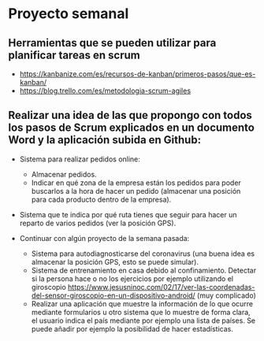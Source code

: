 # Proyecto semanal
## Herramientas que se pueden utilizar para planificar tareas en scrum
- https://kanbanize.com/es/recursos-de-kanban/primeros-pasos/que-es-kanban/
- https://blog.trello.com/es/metodologia-scrum-agiles

## Realizar una idea de las que propongo con todos los pasos de Scrum explicados en un documento Word y la aplicación subida en Github:

- Sistema para realizar pedidos online:
    - Almacenar pedidos.
    - Indicar en qué zona de la empresa están los pedidos para poder buscarlos a la hora de hacer un pedido (almacenar una posición para cada producto dentro de la empresa).

- Sistema que te indica por qué ruta tienes que seguir para hacer un reparto de varios pedidos (ver la posición GPS).

- Continuar con algún proyecto de la semana pasada:
    - Sistema para autodiagnosticarse del coronavirus (una buena idea es almacenar la posición GPS, esto se puede simular).
    - Sistema de entrenamiento en casa debido al confinamiento. Detectar si la persona hace o no los ejercicios por ejemplo utilizando el giroscopio https://www.jesusninoc.com/02/17/ver-las-coordenadas-del-sensor-giroscopio-en-un-dispositivo-android/ (muy complicado)
    - Realizar una aplicación que muestre la información de lo que ocurre mediante formularios u otro sistema que lo muestre de forma clara, el usuario indica el país mediante por ejemplo una lista de países. Se puede añadir por ejemplo la posibilidad de hacer estadísticas.
